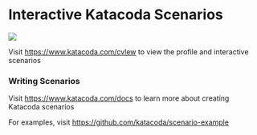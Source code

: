 # Interactive Katacoda Scenarios

[![](http://shields.katacoda.com/katacoda/cvlew/count.svg)](https://www.katacoda.com/cvlew "Get your profile on Katacoda.com")

Visit https://www.katacoda.com/cvlew to view the profile and interactive scenarios

### Writing Scenarios
Visit https://www.katacoda.com/docs to learn more about creating Katacoda scenarios

For examples, visit https://github.com/katacoda/scenario-example
